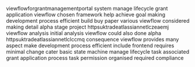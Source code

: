 viewflowforgrantmanagementportal system manage lifecycle grant application viewflow chosen framework help achieve goal making development process efficient build buy paper various viewflow considered making detail alpha stage project httpsuktradeatlassiannetlczeaemj viewflow analysis initial analysis viewflow could also done alpha httpsuktradeatlassiannetlclccmq consequence viewflow provides many aspect make development process efficient include frontend requires minimal change cater basic state machine manage lifecycle task associated grant application process task permission organised required compliance